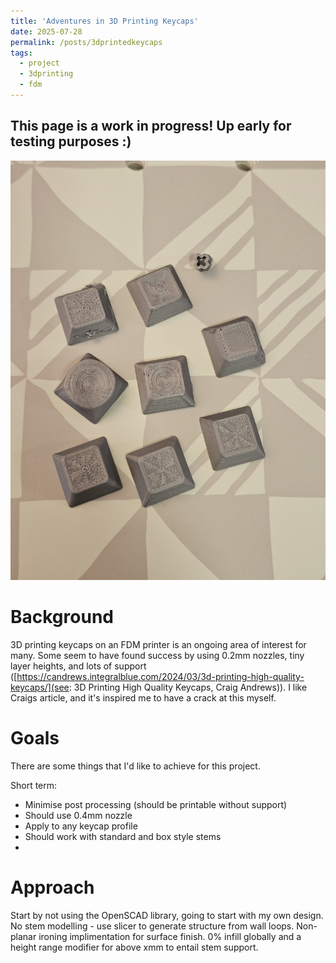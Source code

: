 ```yaml
---
title: 'Adventures in 3D Printing Keycaps'
date: 2025-07-28
permalink: /posts/3dprintedkeycaps
tags:
  - project
  - 3dprinting
  - fdm
---
```

## This page is a work in progress! Up early for testing purposes :)
![*This might be harder than I thought...*](/images/3dkeycaps/20250730_113833.jpg)

# Background

3D printing keycaps on an FDM printer is an ongoing area of interest for many. 
Some seem to have found success by using 0.2mm nozzles, tiny layer heights, and lots of support ([https://candrews.integralblue.com/2024/03/3d-printing-high-quality-keycaps/](see: 3D Printing High Quality Keycaps, Craig Andrews)).
I like Craigs article, and it's inspired me to have a crack at this myself. 

# Goals

There are some things that I'd like to achieve for this project. 

Short term:
- Minimise post processing (should be printable without support)
- Should use 0.4mm nozzle 
- Apply to any keycap profile
- Should work with standard and box style stems
- 

# Approach

Start by not using the OpenSCAD library, going to start with my own design. 
No stem modelling - use slicer to generate structure from wall loops.
Non-planar ironing implimentation for surface finish.
0% infill globally and a height range modifier for above xmm to entail stem support.

